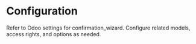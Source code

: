 # Configuration

Refer to Odoo settings for confirmation_wizard. Configure related models, access rights, and options as needed.

